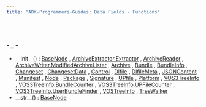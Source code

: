 ```yaml
---
title: "ADK-Programmers-Guides: Data Fields - Functions"
---
```


 

### - \_ -

- \_\_init\_\_() : <a href="classpackmanlib_1_1basenode_1_1_base_node.md#aee93ed72a2829b54a0e13377d0f84b6a">BaseNode</a> , <a href="classpackmanlib_1_1io_1_1_archive_extractor_1_1_extractor.md#a57e3b1cf73457422dd96f3b965239f88">ArchiveExtractor.Extractor</a> , <a href="classpackmanlib_1_1io_1_1_archive_reader.md#ae64f0875afe3067b97ba370b354b9213">ArchiveReader</a> , <a href="classpackmanlib_1_1io_1_1_archive_writer_1_1_modified_archive_lister.md#ae64f0875afe3067b97ba370b354b9213">ArchiveWriter.ModifiedArchiveLister</a> , <a href="classpackmanlib_1_1node_1_1_archive.md#ae600ba809e4424260c4afe6a05a1bd03">Archive</a> , <a href="classpackmanlib_1_1node_1_1_bundle.md#ae600ba809e4424260c4afe6a05a1bd03">Bundle</a> , <a href="classpackmanlib_1_1node_1_1_bundle_info.md#ae600ba809e4424260c4afe6a05a1bd03">BundleInfo</a> , <a href="classpackmanlib_1_1node_1_1_changeset.md#a727cb9769de881c9c73a873635d8248e">Changeset</a> , <a href="classpackmanlib_1_1node_1_1_changeset_data.md#ae600ba809e4424260c4afe6a05a1bd03">ChangesetData</a> , <a href="classpackmanlib_1_1node_1_1_control.md#a727cb9769de881c9c73a873635d8248e">Control</a> , <a href="classpackmanlib_1_1node_1_1_dlfile.md#ae600ba809e4424260c4afe6a05a1bd03">Dlfile</a> , <a href="classpackmanlib_1_1node_1_1_dlfile_meta.md#ae600ba809e4424260c4afe6a05a1bd03">DlfileMeta</a> , <a href="classpackmanlib_1_1node_1_1_j_s_o_n_content.md#ae64f0875afe3067b97ba370b354b9213">JSONContent</a> , <a href="classpackmanlib_1_1node_1_1_manifest.md#a727cb9769de881c9c73a873635d8248e">Manifest</a> , <a href="classpackmanlib_1_1node_1_1_node.md#a727cb9769de881c9c73a873635d8248e">Node</a> , <a href="classpackmanlib_1_1node_1_1_package.md#ae600ba809e4424260c4afe6a05a1bd03">Package</a> , <a href="classpackmanlib_1_1node_1_1_signature.md#a727cb9769de881c9c73a873635d8248e">Signature</a> , <a href="classpackmanlib_1_1node_1_1_u_pfile.md#ae600ba809e4424260c4afe6a05a1bd03">UPfile</a> , <a href="classpackmanlib_1_1platform_1_1_platform.md#ac1f269f187d7993a4459415dfc3f8666">Platform</a> , <a href="classpackmanlib_1_1treeinfo_1_1_v_o_s3_tree_info.md#a1937f6c896b510c227a14f2cd94fbd72">VOS3TreeInfo</a> , <a href="classpackmanlib_1_1treeinfo_1_1_v_o_s3_tree_info_1_1_bundle_counter.md#ae64f0875afe3067b97ba370b354b9213">VOS3TreeInfo.BundleCounter</a> , <a href="classpackmanlib_1_1treeinfo_1_1_v_o_s3_tree_info_1_1_u_p_file_counter.md#ae64f0875afe3067b97ba370b354b9213">VOS3TreeInfo.UPFileCounter</a> , <a href="classpackmanlib_1_1treeinfo_1_1_v_o_s3_tree_info_1_1_user_bundle_finder.md#ae64f0875afe3067b97ba370b354b9213">VOS3TreeInfo.UserBundleFinder</a> , <a href="classpackmanlib_1_1treeinfo_1_1_v_o_s_tree_info.md#a1937f6c896b510c227a14f2cd94fbd72">VOSTreeInfo</a> , <a href="classpackmanlib_1_1treewalk_1_1_tree_walker.md#a8959b99ed170ca2ff5746a9f132b3fec">TreeWalker</a>
- \_\_str\_\_() : <a href="classpackmanlib_1_1basenode_1_1_base_node.md#a23e8041ce1015febe4fdace3225714f9">BaseNode</a>
